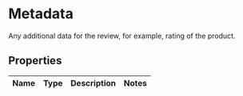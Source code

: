 

# Metadata

Any additional data for the review, for example, rating of the product.

## Properties

| Name | Type | Description | Notes |
|------------ | ------------- | ------------- | -------------|



